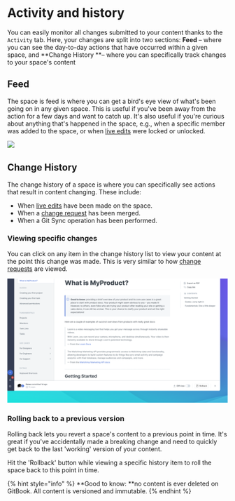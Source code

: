 # Activity and history

You can easily monitor all changes submitted to your content thanks to the `Activity` tab. Here, your changes are split into two sections: **Feed** – where you can see the day-to-day actions that have occurred within a given space, and **Change History **– where you can specifically track changes to your space's content

## Feed <a href="see-all-the-activities" id="see-all-the-activities"></a>

The space is feed is where you can get a bird's eye view of what's been going on in any given space. This is useful if you've been away from the action for a few days and want to catch up. It's also useful if you're curious about anything that's happened in the space, e.g., when a specific member was added to the space, or when [live edits](../editing-content/editing-pages/live-edits-and-real-time-collaboration.md#toggling-live-edit-on-or-off) were locked or unlocked.

![](../.gitbook/assets/app.gitbook-alpha.com_o_YNVh6VKj6PtILeXzO7M9\_home.png)

## Change History <a href="see-the-activity-of-a-specific-draft" id="see-the-activity-of-a-specific-draft"></a>

The change history of a space is where you can specifically see actions that result in content changing. These include:

* When [live edits](../editing-content/editing-pages/live-edits-and-real-time-collaboration.md) have been made on the space.
* When a [change request](../editing-content/editing-pages/change-requests.md) has been merged.
* When a Git Sync operation has been performed.

### Viewing specific changes

You can click on any item in the change history list to view your content at the point this change was made. This is very similar to how [change requests](../editing-content/editing-pages/change-requests.md) are viewed.

![](<../.gitbook/assets/History View.png>)

### Rolling back to a previous version

Rolling back lets you revert a space's content to a previous point in time. It's great if you've accidentally made a breaking change and need to quickly get back to the last 'working' version of your content.

Hit the 'Rollback' button while viewing a specific history item to roll the space back to this point in time.

{% hint style="info" %}
**Good to know: **no content is ever deleted on GitBook. All content is versioned and immutable.
{% endhint %}
